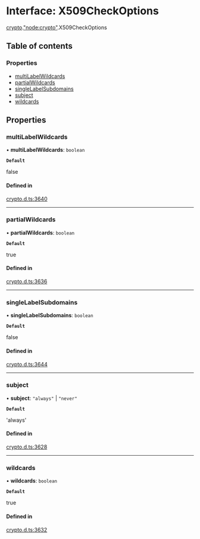 # Interface: X509CheckOptions

[crypto](../modules/crypto.md).["node:crypto"](../modules/crypto._node_crypto_.md).X509CheckOptions

## Table of contents

### Properties

- [multiLabelWildcards](crypto._node_crypto_.X509CheckOptions.md#multilabelwildcards)
- [partialWildcards](crypto._node_crypto_.X509CheckOptions.md#partialwildcards)
- [singleLabelSubdomains](crypto._node_crypto_.X509CheckOptions.md#singlelabelsubdomains)
- [subject](crypto._node_crypto_.X509CheckOptions.md#subject)
- [wildcards](crypto._node_crypto_.X509CheckOptions.md#wildcards)

## Properties

### multiLabelWildcards

• **multiLabelWildcards**: `boolean`

**`Default`**

false

#### Defined in

[crypto.d.ts:3640](https://github.com/goodcodedev/bun-types/blob/8bd1b3a/crypto.d.ts#L3640)

___

### partialWildcards

• **partialWildcards**: `boolean`

**`Default`**

true

#### Defined in

[crypto.d.ts:3636](https://github.com/goodcodedev/bun-types/blob/8bd1b3a/crypto.d.ts#L3636)

___

### singleLabelSubdomains

• **singleLabelSubdomains**: `boolean`

**`Default`**

false

#### Defined in

[crypto.d.ts:3644](https://github.com/goodcodedev/bun-types/blob/8bd1b3a/crypto.d.ts#L3644)

___

### subject

• **subject**: ``"always"`` \| ``"never"``

**`Default`**

'always'

#### Defined in

[crypto.d.ts:3628](https://github.com/goodcodedev/bun-types/blob/8bd1b3a/crypto.d.ts#L3628)

___

### wildcards

• **wildcards**: `boolean`

**`Default`**

true

#### Defined in

[crypto.d.ts:3632](https://github.com/goodcodedev/bun-types/blob/8bd1b3a/crypto.d.ts#L3632)
